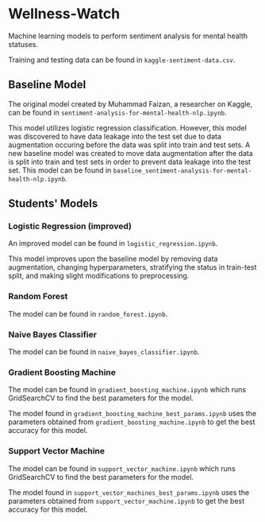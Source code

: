 # Wellness-Watch

Machine learning models to perform sentiment analysis for mental health statuses.

Training and testing data can be found in `kaggle-sentiment-data.csv`.

## Baseline Model

The original model created by Muhammad Faizan, a researcher on Kaggle, can be found in `sentiment-analysis-for-mental-health-nlp.ipynb`.

This model utilizes logistic regression classification. However, this model was discovered to have data leakage into the test set due to data augmentation occuring before the data was split into train and test sets. A new baseline model was created to move data augmentation after the data is split into train and test sets in order to prevent data leakage into the test set. This model can be found in `baseline_sentiment-analysis-for-mental-health-nlp.ipynb`.

## Students' Models

### Logistic Regression (improved)

An improved model can be found in `logistic_regression.ipynb`.

This model improves upon the baseline model by removing data augmentation, changing hyperparameters, stratifying the status in train-test split, and making slight modifications to preprocessing.

### Random Forest

The model can be found in `random_forest.ipynb`.

### Naive Bayes Classifier

The model can be found in `naive_bayes_classifier.ipynb`.

### Gradient Boosting Machine

The model can be found in `gradient_boosting_machine.ipynb` which runs GridSearchCV to find the best parameters for the model.

The model found in `gradient_boosting_machine_best_params.ipynb` uses the parameters obtained from `gradient_boosting_machine.ipynb` to get the best accuracy for this model.

### Support Vector Machine

The model can be found in `support_vector_machine.ipynb` which runs GridSearchCV to find the best parameters for the model.

The model found in `support_vector_machines_best_params.ipynb` uses the parameters obtained from `support_vector_machine.ipynb` to get the best accuracy for this model.
